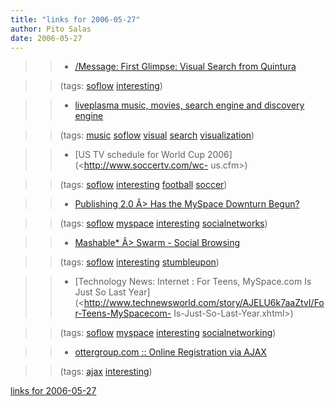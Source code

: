 ```yaml
---
title: "links for 2006-05-27"
author: Pito Salas
date: 2006-05-27
---
```



>>

>>   * [/Message: First Glimpse: Visual Search from
Quintura](<http://www.stoweboyd.com/message/2006/05/first_glimpse_v.html>)

>>

>> (tags: [soflow](<http://del.icio.us/pitosalas/soflow>)
[interesting](<http://del.icio.us/pitosalas/interesting>))

>>

>>   * [liveplasma music, movies, search engine and discovery
engine](<http://www.liveplasma.com/>)

>>

>> (tags: [music](<http://del.icio.us/pitosalas/music>)
[soflow](<http://del.icio.us/pitosalas/soflow>)
[visual](<http://del.icio.us/pitosalas/visual>)
[search](<http://del.icio.us/pitosalas/search>)
[visualization](<http://del.icio.us/pitosalas/visualization>))

>>

>>   * [US TV schedule for World Cup 2006](<http://www.soccertv.com/wc-
us.cfm>)

>>

>> (tags: [soflow](<http://del.icio.us/pitosalas/soflow>)
[interesting](<http://del.icio.us/pitosalas/interesting>)
[football](<http://del.icio.us/pitosalas/football>)
[soccer](<http://del.icio.us/pitosalas/soccer>))

>>

>>   * [Publishing 2.0 Â> Has the MySpace Downturn
Begun?](<http://publishing2.com/2006/05/25/has-the-myspace-downturn-begun/>)

>>

>> (tags: [soflow](<http://del.icio.us/pitosalas/soflow>)
[myspace](<http://del.icio.us/pitosalas/myspace>)
[interesting](<http://del.icio.us/pitosalas/interesting>)
[socialnetworks](<http://del.icio.us/pitosalas/socialnetworks>))

>>

>>   * [Mashable* Â> Swarm - Social
Browsing](<http://mashable.com/2006/05/26/swarm-social-browsing/>)

>>

>> (tags: [soflow](<http://del.icio.us/pitosalas/soflow>)
[interesting](<http://del.icio.us/pitosalas/interesting>)
[stumbleupon](<http://del.icio.us/pitosalas/stumbleupon>))

>>

>>   * [Technology News: Internet : For Teens, MySpace.com Is Just So Last
Year](<http://www.technewsworld.com/story/AJELU6k7aaZtvI/For-Teens-MySpacecom-
Is-Just-So-Last-Year.xhtml>)

>>

>> (tags: [soflow](<http://del.icio.us/pitosalas/soflow>)
[myspace](<http://del.icio.us/pitosalas/myspace>)
[interesting](<http://del.icio.us/pitosalas/interesting>)
[socialnetworking](<http://del.icio.us/pitosalas/socialnetworking>))

>>

>>   * [ottergroup.com :: Online Registration via
AJAX](<http://www.ottergroup.com/blog/_archives/2006/5/24/1982387.html>)

>>

>> (tags: [ajax](<http://del.icio.us/pitosalas/ajax>)
[interesting](<http://del.icio.us/pitosalas/interesting>))

>>

>>


[links for 2006-05-27](None)
